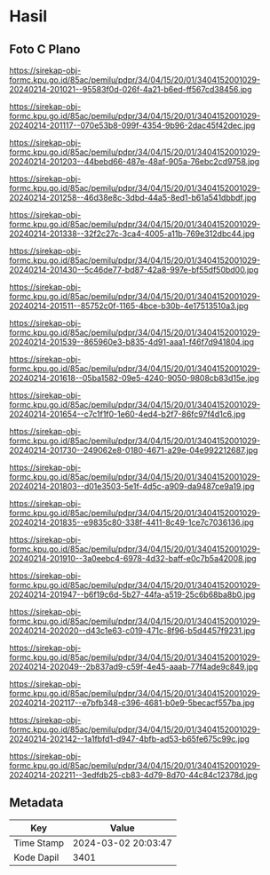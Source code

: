 # Hasil

## Foto C Plano

https://sirekap-obj-formc.kpu.go.id/85ac/pemilu/pdpr/34/04/15/20/01/3404152001029-20240214-201021--95583f0d-026f-4a21-b6ed-ff567cd38456.jpg

https://sirekap-obj-formc.kpu.go.id/85ac/pemilu/pdpr/34/04/15/20/01/3404152001029-20240214-201117--070e53b8-099f-4354-9b96-2dac45f42dec.jpg

https://sirekap-obj-formc.kpu.go.id/85ac/pemilu/pdpr/34/04/15/20/01/3404152001029-20240214-201203--44bebd66-487e-48af-905a-76ebc2cd9758.jpg

https://sirekap-obj-formc.kpu.go.id/85ac/pemilu/pdpr/34/04/15/20/01/3404152001029-20240214-201258--46d38e8c-3dbd-44a5-8ed1-b61a541dbbdf.jpg

https://sirekap-obj-formc.kpu.go.id/85ac/pemilu/pdpr/34/04/15/20/01/3404152001029-20240214-201338--32f2c27c-3ca4-4005-a11b-769e312dbc44.jpg

https://sirekap-obj-formc.kpu.go.id/85ac/pemilu/pdpr/34/04/15/20/01/3404152001029-20240214-201430--5c46de77-bd87-42a8-997e-bf55df50bd00.jpg

https://sirekap-obj-formc.kpu.go.id/85ac/pemilu/pdpr/34/04/15/20/01/3404152001029-20240214-201511--85752c0f-1165-4bce-b30b-4e17513510a3.jpg

https://sirekap-obj-formc.kpu.go.id/85ac/pemilu/pdpr/34/04/15/20/01/3404152001029-20240214-201539--865960e3-b835-4d91-aaa1-f46f7d941804.jpg

https://sirekap-obj-formc.kpu.go.id/85ac/pemilu/pdpr/34/04/15/20/01/3404152001029-20240214-201618--05ba1582-09e5-4240-9050-9808cb83d15e.jpg

https://sirekap-obj-formc.kpu.go.id/85ac/pemilu/pdpr/34/04/15/20/01/3404152001029-20240214-201654--c7c1f1f0-1e60-4ed4-b2f7-86fc97f4d1c6.jpg

https://sirekap-obj-formc.kpu.go.id/85ac/pemilu/pdpr/34/04/15/20/01/3404152001029-20240214-201730--249062e8-0180-4671-a29e-04e992212687.jpg

https://sirekap-obj-formc.kpu.go.id/85ac/pemilu/pdpr/34/04/15/20/01/3404152001029-20240214-201803--d01e3503-5e1f-4d5c-a909-da9487ce9a19.jpg

https://sirekap-obj-formc.kpu.go.id/85ac/pemilu/pdpr/34/04/15/20/01/3404152001029-20240214-201835--e9835c80-338f-4411-8c49-1ce7c7036136.jpg

https://sirekap-obj-formc.kpu.go.id/85ac/pemilu/pdpr/34/04/15/20/01/3404152001029-20240214-201910--3a0eebc4-6978-4d32-baff-e0c7b5a42008.jpg

https://sirekap-obj-formc.kpu.go.id/85ac/pemilu/pdpr/34/04/15/20/01/3404152001029-20240214-201947--b6f19c6d-5b27-44fa-a519-25c6b68ba8b0.jpg

https://sirekap-obj-formc.kpu.go.id/85ac/pemilu/pdpr/34/04/15/20/01/3404152001029-20240214-202020--d43c1e63-c019-471c-8f96-b5d4457f9231.jpg

https://sirekap-obj-formc.kpu.go.id/85ac/pemilu/pdpr/34/04/15/20/01/3404152001029-20240214-202049--2b837ad9-c59f-4e45-aaab-77f4ade9c849.jpg

https://sirekap-obj-formc.kpu.go.id/85ac/pemilu/pdpr/34/04/15/20/01/3404152001029-20240214-202117--e7bfb348-c396-4681-b0e9-5becacf557ba.jpg

https://sirekap-obj-formc.kpu.go.id/85ac/pemilu/pdpr/34/04/15/20/01/3404152001029-20240214-202142--1a1fbfd1-d947-4bfb-ad53-b65fe675c99c.jpg

https://sirekap-obj-formc.kpu.go.id/85ac/pemilu/pdpr/34/04/15/20/01/3404152001029-20240214-202211--3edfdb25-cb83-4d79-8d70-44c84c12378d.jpg


## Metadata

| Key        | Value               |
| ---------- | ------------------- |
| Time Stamp | 2024-03-02 20:03:47 |
| Kode Dapil | 3401                |



